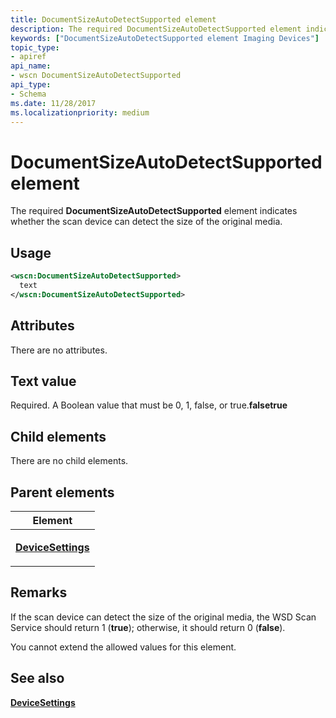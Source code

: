 ```yaml
---
title: DocumentSizeAutoDetectSupported element
description: The required DocumentSizeAutoDetectSupported element indicates whether the scan device can detect the size of the original media.
keywords: ["DocumentSizeAutoDetectSupported element Imaging Devices"]
topic_type:
- apiref
api_name:
- wscn DocumentSizeAutoDetectSupported
api_type:
- Schema
ms.date: 11/28/2017
ms.localizationpriority: medium
---
```


# DocumentSizeAutoDetectSupported element


The required **DocumentSizeAutoDetectSupported** element indicates whether the scan device can detect the size of the original media.

## Usage

```xml
<wscn:DocumentSizeAutoDetectSupported>
  text
</wscn:DocumentSizeAutoDetectSupported>
```

## Attributes

There are no attributes.

## Text value

Required. A Boolean value that must be 0, 1, false, or true.**falsetrue**

## Child elements


There are no child elements.

## Parent elements


<table>
<colgroup>
<col width="100%" />
</colgroup>
<thead>
<tr class="header">
<th>Element</th>
</tr>
</thead>
<tbody>
<tr class="odd">
<td><p><a href="devicesettings.md" data-raw-source="[&lt;strong&gt;DeviceSettings&lt;/strong&gt;](devicesettings.md)"><strong>DeviceSettings</strong></a></p></td>
</tr>
</tbody>
</table>

## Remarks

If the scan device can detect the size of the original media, the WSD Scan Service should return 1 (**true**); otherwise, it should return 0 (**false**).

You cannot extend the allowed values for this element.

## See also


[**DeviceSettings**](devicesettings.md)

 

 






